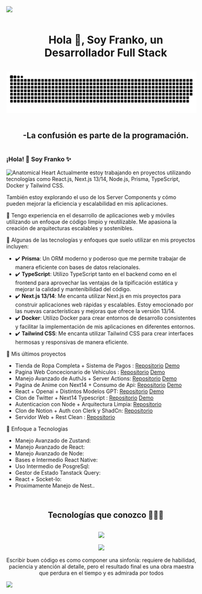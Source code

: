 
<!--horizontal divider(gradiant)-->
<img src="https://user-images.githubusercontent.com/73097560/115834477-dbab4500-a447-11eb-908a-139a6edaec5c.gif">

<!--h1 without bottom border-->
<div id="user-content-toc">
  <ul align="center">
    <summary><h1 style="display: inline-block">Hola 👋, Soy Franko, un Desarrollador Full Stack </h1></summary>
  </ul>
</div>


<!--- snake -->
<div align="center">
  <img  src="https://github.com/1999AZZAR/1999AZZAR/blob/main/resources/img/grid-snake.svg"
       alt="snake" /></a>
</div>


<!--h2 without bottom border-->
<div id="user-content-toc">
  <ul align="center">
    <summary><h2 style="display: inline-block">-La confusión es parte de la programación.</h2></summary>
  </ul>
</div>



  <!--Intro start-->


### ¡Hola! 👋 Soy Franko ✨

<div style={{display:flex;}} >
  <img src="https://raw.githubusercontent.com/Tarikul-Islam-Anik/Animated-Fluent-Emojis/master/Emojis/Hand%20gestures/Anatomical%20Heart.png" alt="Anatomical Heart" width="25" height="25" />
  Actualmente estoy trabajando en proyectos utilizando tecnologías como React.js, Next.js 13/14, Node.js, Prisma, TypeScript, Docker y Tailwind CSS.
</div>


 También estoy explorando el uso de los Server Components y cómo pueden mejorar la eficiencia y escalabilidad en mis aplicaciones.

💼 Tengo experiencia en el desarrollo de aplicaciones web y móviles utilizando un enfoque de código limpio y reutilizable. Me apasiona la creación de arquitecturas escalables y sostenibles.

💪 Algunas de las tecnologías y enfoques que suelo utilizar en mis proyectos incluyen:
- ✔️ **Prisma**: Un ORM moderno y poderoso que me permite trabajar de manera eficiente con bases de datos relacionales.
- ✔️ **TypeScript**: Utilizo TypeScript tanto en el backend como en el frontend para aprovechar las ventajas de la tipificación estática y mejorar la calidad y mantenibilidad del código.
- ✔️ **Next.js 13/14**: Me encanta utilizar Next.js en mis proyectos para construir aplicaciones web rápidas y escalables. Estoy emocionado por las nuevas características y mejoras que ofrece la versión 13/14.
- ✔️ **Docker**: Utilizo Docker para crear entornos de desarrollo consistentes y facilitar la implementación de mis aplicaciones en diferentes entornos.
- ✔️ **Tailwind CSS**: Me encanta utilizar Tailwind CSS para crear interfaces hermosas y responsivas de manera eficiente.

🐳 Mis últimos proyectos
- Tienda de Ropa Completa + Sistema de Pagos : [Repositorio](https://github.com/Lostovayne/Tienda-de-Ropa-Tesla-Shop-usando-Next-14) [Demo](https://github.com/Lostovayne/Tienda-de-Ropa-Tesla-Shop-usando-Next-14)
- Pagina Web Concecionario de Vehiculos : [Repositorio](https://github.com/Lostovayne/Tienda-de-Vehiculos-Next-13-Typescript-y-Tailwind) [Demo](https://concesionario-de-vehiculos.vercel.app)
- Manejo Avanzado de AuthJs + Server Actions: [Repositorio](https://github.com/Lostovayne/Next-Auth-V5-Usando-Next-14-Avanzado) [Demo](https://github.com/Lostovayne/Next-Auth-V5-Usando-Next-14-Avanzado)
- Pagina de Anime con Next14 + Consumo de Api: [Repositorio](https://github.com/Lostovayne/Next-Auth-V5-Usando-Next-14-Avanzado) [Demo](anime-next14.vercel.app)
- React + Openai + Distintos Modelos GPT: [Repositorio](https://github.com/Lostovayne/React-usando-React-Router-dom-Tailwind-Typescript-e-integraciones-de-Openai-para-modelos) [Demo](react-gpt-weld.vercel.app/) 
- Clon de Twitter + Next14 Typescript  : [Repositorio](https://github.com/Lostovayne/Clon-de-Twitter-con-Next-14) [Demo](clon-de-twitter.vercel.app)
- Autenticacion con Node + Arquitectura Limpia: [Repositorio](https://github.com/Lostovayne/Sistema-de-Autenticacion-usando-Node-Ts-y-Clean-Arquitecture)
- Clon de Notion + Auth con Clerk y ShadCn: [Repositorio](https://github.com/Lostovayne/Clon-de-Notion-con-Next14-Tailwind-Typescript)
- Servidor Web + Rest Clean : [Repositorio](https://github.com/Lostovayne/Servidor-Rest-y-web-con-posgresql-prisma-Nodejs-Typescript)

🐳 Enfoque a Tecnologias 
- Manejo Avanzado de Zustand:
- Manejo Avanzado de React:
- Manejo Avanzado de Node:
- Bases e Intermedio React Native:
- Uso Intermedio de PosgreSql:
- Gestor de Estado Tanstack Query:
- React + Socket-Io:
- Proximamente Manejo de Nest..


<!--- stats & Trophy (start) -->
<p align="center">
  <!--- stats (start) -->
<table align="center">
<tr border="none">


</tr>
</table>

</p>        
<!--- stats (end) -->


<!--h1 without bottom border-->
<div id="user-content-toc">
  <ul align="center">
    <summary><h2 style="display: inline-block">Tecnologías que conozco 👨🏻‍💻</h2></summary>
  </ul>
</div>
<!--tech stack icons-->
<p align="center">
  <a href="https://skillicons.dev">
    <img src="https://skillicons.dev/icons?i=git,bootstrap,css,discord,docker,express,figma,firebase,emotion,github,html,js,linux,md,materialui,mysql,postgres,react,nextjs,nodejs,postman,py,redux,tailwind,ts,astro,bash,jest,prisma,sequelize&perline=15" />
  </a>
</p>

<p align="center">
  <a href="https://skillicons.dev">
    <img src="https://skillicons.dev/icons?i=vscode,appwrite,kubernetes,linkedin,nestjs,planetscale,powershell,sass,sqlite,vercel,vscode,windicss,vite" />
  </a>
</p>



<p align="center">
Escribir buen código es como componer una sinfonía: requiere de habilidad, paciencia y atención al detalle, pero el resultado final es una obra maestra que perdura en el tiempo y es admirada por todos
  
</p>




<!--horizontal divider(gradiant)-->
<img src="https://user-images.githubusercontent.com/73097560/115834477-dbab4500-a447-11eb-908a-139a6edaec5c.gif">

